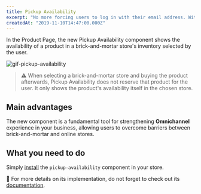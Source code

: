 ```yaml
---
title: Pickup Availability
excerpt: "No more forcing users to log in with their email address. With the User Identifier Extension, you can choose user identifiers at will."
createdAt: "2019-11-10T14:47:00.000Z"
---
```


In the Product Page, the new Pickup Availability component shows the availability of a product in a brick-and-mortar store's inventory selected by the user. 

![gif-pickup-availability](https://user-images.githubusercontent.com/52087100/66667988-a4d95980-ec2a-11e9-9f69-74540f618dfa.gif)

> ⚠️ When selecting a brick-and-mortar store and buying the product afterwards, Pickup Availability does not reserve that product for the user. It only shows the product's availability itself in the chosen store. 

## Main advantages 

The new component is a fundamental tool for strengthening **Omnichannel** experience in your business, allowing users to overcome barriers between brick-and-mortar and online stores. 

## What you need to do

Simply [install](https://developers.vtex.com/docs/guides/vtex-io-documentation-installing-an-app) the `pickup-availability` component in your store.

:eyes: For more details on its implementation, do not forget to check out its [documentation](https://github.com/vtex-apps/pickup-availability).
